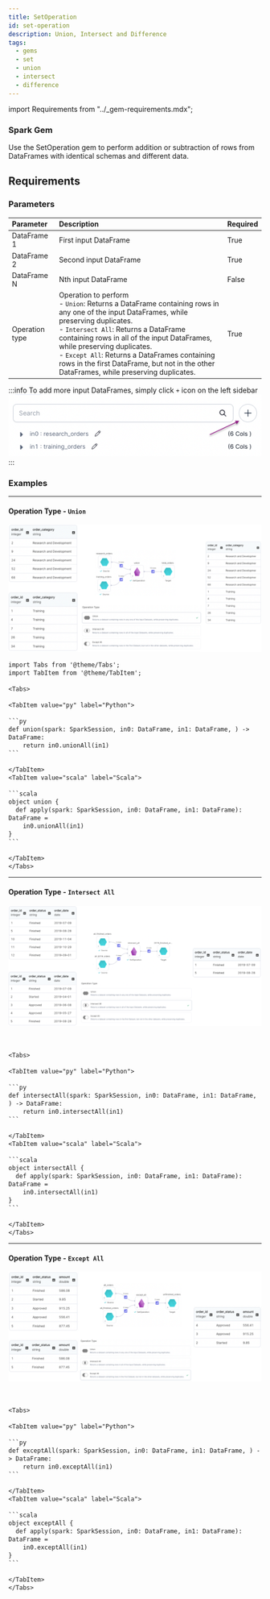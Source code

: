 ```yaml
---
title: SetOperation
id: set-operation
description: Union, Intersect and Difference
tags:
  - gems
  - set
  - union
  - intersect
  - difference
---
```


import Requirements from "../\_gem-requirements.mdx";

<h3><span class="badge">Spark Gem</span></h3>

Use the SetOperation gem to perform addition or subtraction of rows from DataFrames with identical schemas and different data.

## Requirements

<Requirements
  packagename="ProphecySparkBasicsPython"
  packageversion="0.0.1"
  scalalib=""
  pythonlib=""
  packageversion143="Supported"
  packageversion154="Supported"
  additional_requirements=""
/>

### Parameters

| Parameter      | Description                                                                                                                                                                                                                                                                                                                                                                                                      | Required |
| :------------- | :--------------------------------------------------------------------------------------------------------------------------------------------------------------------------------------------------------------------------------------------------------------------------------------------------------------------------------------------------------------------------------------------------------------- | :------- |
| DataFrame 1    | First input DataFrame                                                                                                                                                                                                                                                                                                                                                                                            | True     |
| DataFrame 2    | Second input DataFrame                                                                                                                                                                                                                                                                                                                                                                                           | True     |
| DataFrame N    | Nth input DataFrame                                                                                                                                                                                                                                                                                                                                                                                              | False    |
| Operation type | Operation to perform<br/>- `Union`: Returns a DataFrame containing rows in any one of the input DataFrames, while preserving duplicates.<br/>- `Intersect All`: Returns a DataFrame containing rows in all of the input DataFrames, while preserving duplicates. <br/>- `Except All`: Returns a DataFrames containing rows in the first DataFrame, but not in the other DataFrames, while preserving duplicates. | True     |

:::info
To add more input DataFrames, simply click `+` icon on the left sidebar
![Set Operation - Add input dataframe](./img/set_add_inputs.png)
:::

### Examples

---

#### Operation Type - `Union`

![Example usage of Set Operation - Union](./img/set_eg_1.png)

````mdx-code-block
import Tabs from '@theme/Tabs';
import TabItem from '@theme/TabItem';

<Tabs>

<TabItem value="py" label="Python">

```py
def union(spark: SparkSession, in0: DataFrame, in1: DataFrame, ) -> DataFrame:
    return in0.unionAll(in1)
```

</TabItem>
<TabItem value="scala" label="Scala">

```scala
object union {
  def apply(spark: SparkSession, in0: DataFrame, in1: DataFrame): DataFrame =
    in0.unionAll(in1)
}
```

</TabItem>
</Tabs>

````

---

#### Operation Type - `Intersect All`

![Example usage of Set Operation - Intersect All](./img/set_eg_2.png)

````mdx-code-block


<Tabs>

<TabItem value="py" label="Python">

```py
def intersectAll(spark: SparkSession, in0: DataFrame, in1: DataFrame, ) -> DataFrame:
    return in0.intersectAll(in1)
```

</TabItem>
<TabItem value="scala" label="Scala">

```scala
object intersectAll {
  def apply(spark: SparkSession, in0: DataFrame, in1: DataFrame): DataFrame =
    in0.intersectAll(in1)
}
```

</TabItem>
</Tabs>

````

---

#### Operation Type - `Except All`

![Example usage of Set Operation - Except All](./img/set_eg_3.png)

````mdx-code-block


<Tabs>

<TabItem value="py" label="Python">

```py
def exceptAll(spark: SparkSession, in0: DataFrame, in1: DataFrame, ) -> DataFrame:
    return in0.exceptAll(in1)
```

</TabItem>
<TabItem value="scala" label="Scala">

```scala
object exceptAll {
  def apply(spark: SparkSession, in0: DataFrame, in1: DataFrame): DataFrame =
    in0.exceptAll(in1)
}
```

</TabItem>
</Tabs>

````
